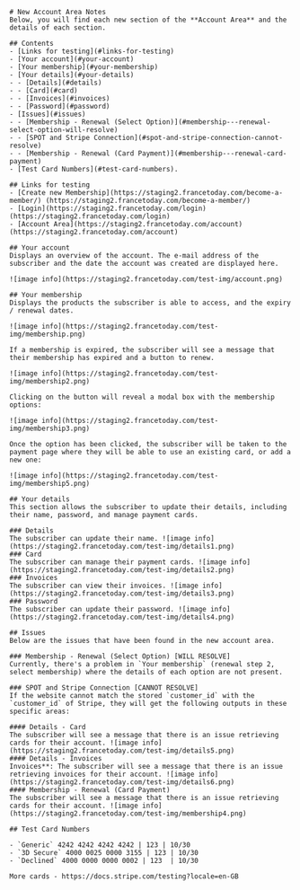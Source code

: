 

    # New Account Area Notes
    Below, you will find each new section of the **Account Area** and the details of each section.
    ﻿
    ## Contents
    - [Links for testing](#links-for-testing)
    - [Your account](#your-account)
    - [Your membership](#your-membership)
    - [Your details](#your-details)
    - - [Details](#details)
    - - [Card](#card)
    - - [Invoices](#invoices)
    - - [Password](#password)
    - [Issues](#issues)
    - - [Membership - Renewal (Select Option)](#membership---renewal-select-option-will-resolve)
    - - [SPOT and Stripe Connection](#spot-and-stripe-connection-cannot-resolve)
    - - [Membership - Renewal (Card Payment)](#membership---renewal-card-payment)
    - [Test Card Numbers](#test-card-numbers).
    ﻿
    ## Links for testing
    - [Create new Membership](https://staging2.francetoday.com/become-a-member/) (https://staging2.francetoday.com/become-a-member/)
    - [Login](https://staging2.francetoday.com/login) (https://staging2.francetoday.com/login)
    - [Account Area](https://staging2.francetoday.com/account) (https://staging2.francetoday.com/account)
    ﻿
    ## Your account
    Displays an overview of the account. The e-mail address of the subscriber and the date the account was created are displayed here.
    ﻿
    ![image info](https://staging2.francetoday.com/test-img/account.png)
    ﻿
    ## Your membership
    Displays the products the subscriber is able to access, and the expiry / renewal dates. 
    ﻿
    ![image info](https://staging2.francetoday.com/test-img/membership.png)
    ﻿
    If a membership is expired, the subscriber will see a message that their membership has expired and a button to renew.
    ﻿
    ![image info](https://staging2.francetoday.com/test-img/membership2.png)
    ﻿
    Clicking on the button will reveal a modal box with the membership options:
    ﻿
    ![image info](https://staging2.francetoday.com/test-img/membership3.png)
    ﻿
    Once the option has been clicked, the subscriber will be taken to the payment page where they will be able to use an existing card, or add a new one:
    ﻿
    ![image info](https://staging2.francetoday.com/test-img/membership5.png)
    ﻿
    ## Your details
    This section allows the subscriber to update their details, including their name, password, and manage payment cards.
    ﻿
    ### Details 
    The subscriber can update their name. ![image info](https://staging2.francetoday.com/test-img/details1.png)
    ### Card
    The subscriber can manage their payment cards. ![image info](https://staging2.francetoday.com/test-img/details2.png)
    ### Invoices
    The subscriber can view their invoices. ![image info](https://staging2.francetoday.com/test-img/details3.png)
    ### Password
    The subscriber can update their password. ![image info](https://staging2.francetoday.com/test-img/details4.png)
    ﻿
    ## Issues
    Below are the issues that have been found in the new account area.
    ﻿
    ### Membership - Renewal (Select Option) [WILL RESOLVE]
    Currently, there's a problem in `Your membership` (renewal step 2, select membership) where the details of each option are not present.
    ﻿
    ### SPOT and Stripe Connection [CANNOT RESOLVE]
    If the website cannot match the stored `customer_id` with the `customer_id` of Stripe, they will get the following outputs in these specific areas:
    ﻿
    #### Details - Card 
    The subscriber will see a message that there is an issue retrieving cards for their account. ![image info](https://staging2.francetoday.com/test-img/details5.png)
    #### Details - Invoices 
    Invoices**: The subscriber will see a message that there is an issue retrieving invoices for their account. ![image info](https://staging2.francetoday.com/test-img/details6.png)
    #### Membership - Renewal (Card Payment)
    The subscriber will see a message that there is an issue retrieving cards for their account. ![image info](https://staging2.francetoday.com/test-img/membership4.png)
    ﻿
    ## Test Card Numbers
    ﻿
    - `Generic` 4242 4242 4242 4242 | 123 | 10/30
    - `3D Secure` 4000 0025 0000 3155 | 123 | 10/30
    - `Declined` 4000 0000 0000 0002 | 123  | 10/30
    ﻿
    More cards - https://docs.stripe.com/testing?locale=en-GB

